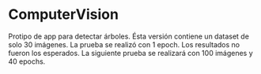# ComputerVision
Protipo de app para detectar árboles.
Ésta versión contiene un dataset de solo 30 imágenes. La prueba se realizó con 1 epoch.
Los resultados no fueron los esperados. 
La siguiente prueba se realizará con 100 imágenes y 40 epochs.
